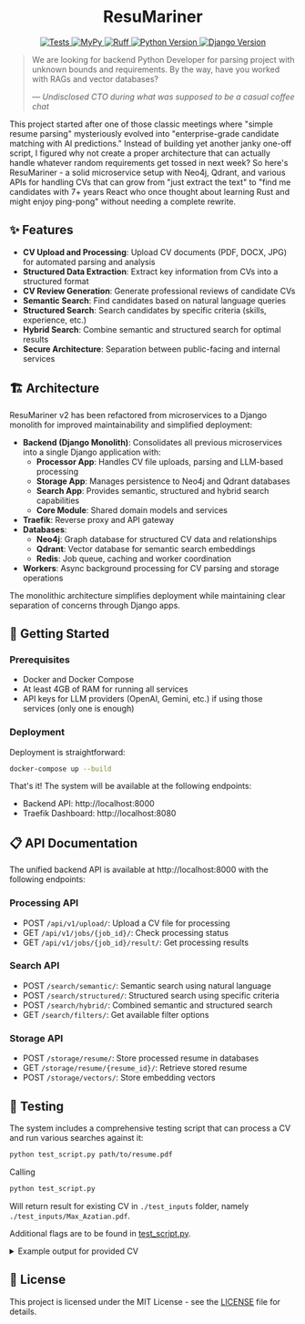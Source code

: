 <h1 align="center">ResuMariner</h1>
<p align="center">
  <a href="https://github.com/HardMax71/ResuMariner/actions/workflows/test.yml">
    <img src="https://github.com/HardMax71/ResuMariner/actions/workflows/test.yml/badge.svg" alt="Tests" />
  </a>
  <a href="https://github.com/HardMax71/ResuMariner/actions/workflows/mypy.yml">
    <img src="https://github.com/HardMax71/ResuMariner/actions/workflows/mypy.yml/badge.svg" alt="MyPy" />
  </a>
  <a href="https://github.com/HardMax71/ResuMariner/actions/workflows/ruff.yml">
    <img src="https://github.com/HardMax71/ResuMariner/actions/workflows/ruff.yml/badge.svg" alt="Ruff" />
  </a>
  <a href="https://www.python.org/">
    <img src="https://img.shields.io/badge/python-3.12-blue" alt="Python Version" />
  </a>
  <a href="https://github.com/HardMax71/ResuMariner">
    <img src="https://img.shields.io/badge/django-5.1-green" alt="Django Version" />
  </a>
</p>


> We are looking for backend Python Developer for parsing project with unknown bounds and requirements. By the way, have you worked with RAGs and vector databases?
> 
> — *Undisclosed CTO during what was supposed to be a casual coffee chat*

This project started after one of those classic meetings where "simple resume parsing" mysteriously evolved into "enterprise-grade candidate matching with AI predictions." Instead of building yet another janky one-off script, I figured why not create a proper architecture that can actually handle whatever random requirements get tossed in next week? So here's ResuMariner - a solid microservice setup with Neo4j, Qdrant, and various APIs for handling CVs that can grow from "just extract the text" to "find me candidates with 7+ years React who once thought about learning Rust and might enjoy ping-pong" without needing a complete rewrite.
## ✨ Features

- **CV Upload and Processing**: Upload CV documents (PDF, DOCX, JPG) for automated parsing and analysis
- **Structured Data Extraction**: Extract key information from CVs into a structured format
- **CV Review Generation**: Generate professional reviews of candidate CVs
- **Semantic Search**: Find candidates based on natural language queries
- **Structured Search**: Search candidates by specific criteria (skills, experience, etc.)
- **Hybrid Search**: Combine semantic and structured search for optimal results
- **Secure Architecture**: Separation between public-facing and internal services

## 🏗️ Architecture

ResuMariner v2 has been refactored from microservices to a Django monolith for improved maintainability and simplified deployment:

- **Backend (Django Monolith)**: Consolidates all previous microservices into a single Django application with:
  - **Processor App**: Handles CV file uploads, parsing and LLM-based processing
  - **Storage App**: Manages persistence to Neo4j and Qdrant databases
  - **Search App**: Provides semantic, structured and hybrid search capabilities
  - **Core Module**: Shared domain models and services
- **Traefik**: Reverse proxy and API gateway
- **Databases**:
  - **Neo4j**: Graph database for structured CV data and relationships
  - **Qdrant**: Vector database for semantic search embeddings
  - **Redis**: Job queue, caching and worker coordination
- **Workers**: Async background processing for CV parsing and storage operations

The monolithic architecture simplifies deployment while maintaining clear separation of concerns through Django apps.

## 🚀 Getting Started

### Prerequisites

- Docker and Docker Compose
- At least 4GB of RAM for running all services
- API keys for LLM providers (OpenAI, Gemini, etc.) if using those services (only one is enough)

### Deployment

Deployment is straightforward:
```bash
docker-compose up --build
```

That's it! The system will be available at the following endpoints:

- Backend API: http://localhost:8000
- Traefik Dashboard: http://localhost:8080

## 📋 API Documentation

The unified backend API is available at http://localhost:8000 with the following endpoints:

### Processing API

- POST `/api/v1/upload/`: Upload a CV file for processing
- GET `/api/v1/jobs/{job_id}/`: Check processing status
- GET `/api/v1/jobs/{job_id}/result/`: Get processing results

### Search API

- POST `/search/semantic/`: Semantic search using natural language
- POST `/search/structured/`: Structured search using specific criteria
- POST `/search/hybrid/`: Combined semantic and structured search
- GET `/search/filters/`: Get available filter options

### Storage API

- POST `/storage/resume/`: Store processed resume in databases
- GET `/storage/resume/{resume_id}/`: Retrieve stored resume
- POST `/storage/vectors/`: Store embedding vectors

## 🧪 Testing

The system includes a comprehensive testing script that can process a CV and run various searches against it:

```bash 
python test_script.py path/to/resume.pdf
```

Calling 

```bash 
python test_script.py 
```

Will return result for existing CV in `./test_inputs` folder, namely `./test_inputs/Max_Azatian.pdf`.

Additional flags are to be found in [test_script.py](backend/test_script.py).

<details>
<summary>Example output for provided CV</summary>

``` 
/Users/test/PycharmProjects/pythonProject/venv/bin/python /Users/test/PycharmProjects/ResuMariner/test_script.py 
Using intake service at: http://intake.localhost
Using search service at: http://search.localhost
No review?: False
No store?: False
No search?: False
Parallel?: False
Full JSON?: False
Processing file: ./test_inputs/Max_Azatian_CV.pdf

1. Uploading file to intake service...
Sending to: http://intake.localhost/api/v1/upload
Upload successful. Job ID: 730b6563-e5c3-476d-b535-d46b56a6ed32

Waiting for processing to complete...
 22%|██▏       | 13/60 [00:26<01:35,  2.03s/it]
Completed! Contents: {'job_id': '730b6563-e5c3-476d-b535-d46b56a6ed32', 'status': 'completed', 'created_at': '2025-03-02T23:05:18.196529', 'updated_at': '2025-03-02T23:05:43.193148', 'result_url': '/api/v1/results/730b6563-e5c3-476d-b535-d46b56a6ed32', 'error': ''}
Fetching result from: http://intake.localhost/api/v1/results/730b6563-e5c3-476d-b535-d46b56a6ed32
Processing completed! CV ID: f0ffd328-ed4c-4e80-8b77-f4ab1b7b6650

2. CV Summary:
================================================================================
2. CV Summary:
================================================================================
{
  "personal_info": {
    "name": "Max Azatian",
    "resume_lang": "en",
    "contact": {
      "email": "max.azatian@gmail.com",
      "phone": "tel:+49-178-1234567",
      "links": {
        "telegram": null,
        "linkedin": "https://www.linkedin.com/in/max-azatian/",
        "github": "https://github.com/HardMax71",
        "other_links": null
      }
    },
    "demographics": {
      "current_location": {
        "city": "Munich",
        "state": null,
        "country": "Germany"
      },
      "work_authorization": {
        "citizenship": "Germany",
        "work_permit": null,
        "visa_sponsorship_required": null
      }
    }
  },
  "professional_profile": {
    "summary": "Backend developer with experience in crafting efficient systems. Combine technical precision with teamwork to solve problems through a clean, maintainable design.",
    "preferences": {
      "role": "Software Engineer",
      "employment_types": [
        "full-time",
        "part-time",
        "contract"
      ],
      "work_modes": [
        "remote",
        "onsite",
        "hybrid"
      ],
      "salary": null
    }
  },
  "skills": [
    {
      "name": "Python"
    },
    {
      "name": "JavaScript"
    },
    {
      "name": "HTML/CSS"
    },
    {
      "name": "FastAPI"
    },
    {
      "name": "Flask"
    },
    {
      "name": "Django"
    },
    {
      "name": "ORM (SQLAlchemy)"
    },
    {
      "name": "Linters (Flake8, Ruff)"
    },
    {
      "name": "Locust"
    },
    {
      "name": "RESTful APIs"
    },
    {
      "name": "PostgreSQL"
    },
    {
      "name": "MongoDB"
    },
    {
      "name": "SQLite"
    },
    {
      "name": "Redis"
    },
    {
      "name": "Neo4j"
    },
    {
      "name": "Docker"
    },
    {
      "name": "Docker Compose"
    },
    {
      "name": "Kubernetes"
    },
    {
      "name": "Git"
    },
    {
      "name": "Linux"
    },
    {
      "name": "Cloud platforms (GCP, Azure)"
    },
    {
      "name": "Traefik"
    },
    {
      "name": "Prometheus"
    },
    {
      "name": "Grafana"
    }
  ],
  "employment_history": [
    {
      "company": {
        "name": "Self-employed",
        "url": null
      },
      "position": "Software Engineer (Part-time)",
      "employment_type": "part-time",
      "work_mode": "remote",
      "duration": {
        "date_format": "MM.YYYY",
        "start": "06.2021",
        "end": "current",
        "duration_months": 45
      },
      "location": {
        "city": "Munich",
        "state": null,
        "country": "Germany"
      },
      "key_points": [
        {
          "text": "Reached 90% pilot user adoption for pet salon booking system by developing Django/PostgreSQL MVP with auto scheduling, accompanied by Doxygen documentation featuring UML diagrams (class, activity, deployment)."
        },
        {
          "text": "Increased monthly active user growth by 40% for board game community platform via creating Django REST backend implementation supporting profile creation, blog posts, and filtered game searches with Bootstrap-based UI."
        }
      ],
      "tech_stack": [
        {
          "name": "Django"
        },
        {
          "name": "PostgreSQL"
        }
      ]
    }
  ],
  "projects": [
    {
      "title": "Integr8sCode",
      "url": "https://github.com/HardMax71/Integr8sCode",
      "tech_stack": [
        {
          "name": "Python"
        },
        {
          "name": "FastAPI"
        },
        {
          "name": "Pydantic"
        },
        {
          "name": "Kubernetes"
        },
        {
          "name": "Svelte"
        },
        {
          "name": "MongoDB"
        },
        {
          "name": "Prometheus"
        },
        {
          "name": "Grafana"
        }
      ],
      "key_points": [
        {
          "text": "Reduced memory usage by 25%, tracked in Prometheus, by enforcing per-pod CPU/memory limits (CPU: 100m, memory: 128Mi), adding auto-scaling policies (Horizontal Pod Autoscaler), and optimizing Docker layers (e.g., moving nonessential packages and using python:{version}-slim)."
        },
        {
          "text": "Achieved 30K+ daily script executions with an error rate below 0.3%, monitored via Grafana, by orchestrating ephemeral K8s pods and adding request validation with Pydantic."
        },
        {
          "text": "Raised backend test coverage to 92%, as measured by Codecov, by introducing unit/integration tests for critical modules and logging/reporting coverage in HTML reports."
        }
      ]
    }
  ],
  "education": [
    {
      "institution": {
        "name": "Technical University of Munich"
      },
      "qualification": "Master",
      "field": "Computer Science",
      "location": {
        "city": "Munich",
        "state": null,
        "country": "Germany"
      },
      "start": "10.2024",
      "end": "current",
      "status": "ongoing",
      "coursework": null,
      "extras": null
    },
    {
      "institution": {
        "name": "Technical University of Munich"
      },
      "qualification": "Bachelor",
      "field": "Computer Science",
      "location": {
        "city": "Munich",
        "state": null,
        "country": "Germany"
      },
      "start": "10.2019",
      "end": "08.2024",
      "status": "completed",
      "coursework": null,
      "extras": null
    }
  ],
  "courses": null,
  "certifications": null,
  "language_proficiency": [
    {
      "language": {
        "name": "English"
      },
      "self_assessed": "C1",
      "cefr": "C1"
    },
    {
      "language": {
        "name": "German"
      },
      "self_assessed": "C1",
      "cefr": "C1"
    },
    {
      "language": {
        "name": "Japanese"
      },
      "self_assessed": "B1",
      "cefr": "B1"
    }
  ],
  "awards": null,
  "scientific_contributions": null,
  "validation_metadata": {
    "text_characters_processed": 2864,
    "links_processed": 7,
    "anomalies": []
  }
}
================================================================================

CV Review:
================================================================================
{
  "personal_info": {
    "MUST": null,
    "SHOULD": null,
    "ADVISE": null
  },
  "professional_profile": {
    "MUST": null,
    "SHOULD": null,
    "ADVISE": null
  },
  "skills": {
    "MUST": null,
    "SHOULD": null,
    "ADVISE": null
  },
  "employment_history": {
    "MUST": null,
    "SHOULD": null,
    "ADVISE": "Consider adding more quantifiable achievements to further demonstrate impact."
  },
  "projects": {
    "MUST": null,
    "SHOULD": null,
    "ADVISE": null
  },
  "education": {
    "MUST": null,
    "SHOULD": null,
    "ADVISE": "Consider highlighting relevant coursework or thesis for the ongoing Master's program."
  },
  "courses": {
    "MUST": "Consider adding any relevant courses taken, including names, organizations, and completion years.",
    "SHOULD": null,
    "ADVISE": null
  },
  "certifications": {
    "MUST": "Consider adding any relevant certifications, including issuing organizations and dates.",
    "SHOULD": null,
    "ADVISE": null
  },
  "language_proficiency": {
    "MUST": null,
    "SHOULD": null,
    "ADVISE": null
  },
  "awards": {
    "MUST": null,
    "SHOULD": null,
    "ADVISE": null
  },
  "scientific_contributions": {
    "MUST": null,
    "SHOULD": null,
    "ADVISE": null
  }
}
================================================================================

3. Running comprehensive search testing

Extracted search parameters:
{
  "name": "Max Azatian",
  "email": "max.azatian@gmail.com",
  "all_skills": [
    "Python",
    "JavaScript",
    "HTML/CSS",
    "FastAPI",
    "Flask",
    "Django",
    "ORM (SQLAlchemy)",
    "Linters (Flake8, Ruff)",
    "Locust",
    "RESTful APIs",
    "PostgreSQL",
    "MongoDB",
    "SQLite",
    "Redis",
    "Neo4j",
    "Docker",
    "Docker Compose",
    "Kubernetes",
    "Git",
    "Linux",
    "Cloud platforms (GCP, Azure)",
    "Traefik",
    "Prometheus",
    "Grafana"
  ],
  "top_skills": [
    "Python",
    "JavaScript",
    "HTML/CSS"
  ],
  "role": "Software Engineer",
  "city": "Munich",
  "country": "Germany",
  "location": "Munich, Germany",
  "companies": [
    "Self-employed"
  ],
  "latest_company": "Self-employed",
  "technologies": [
    "Traefik",
    "Qdrant",
    "LLM",
    "Pydantic",
    "PostgreSQL",
    "Neo4j",
    "Kubernetes",
    "Flet",
    "FastAPI",
    "MongoDB",
    "Django",
    "Docker",
    "Python",
    "Grafana",
    "Redis",
    "Prometheus",
    "Svelte"
  ],
  "top_technologies": [
    "Traefik",
    "Qdrant",
    "LLM"
  ]
}

Running Semantic search by name: Max Azatian
Sending to: http://search.localhost/search/semantic
Payload: {
  "query": "Max Azatian",
  "limit": 5,
  "min_score": 0.0
}
Found 1 results (semantic search):

Search Results (Semantic search by name):
Parameters: Max Azatian
================================================================================
1. CV ID: f0ffd328-ed4c-4e80-8b77-f4ab1b7b6650
   Name: Max Azatian
   Email: max.azatian@gmail.com
   Score: 1.0000
   Number of matches: 5
----------------------------------------
================================================================================

Running Semantic search by role: Software Engineer
Sending to: http://search.localhost/search/semantic
Payload: {
  "query": "Software Engineer",
  "limit": 5,
  "min_score": 0.0
}
Found 1 results (semantic search):

Search Results (Semantic search by role):
Parameters: Software Engineer
================================================================================
1. CV ID: f0ffd328-ed4c-4e80-8b77-f4ab1b7b6650
   Name: Max Azatian
   Email: max.azatian@gmail.com
   Score: 1.0000
   Number of matches: 5
----------------------------------------
================================================================================

Running Semantic search by company: Self-employed
Sending to: http://search.localhost/search/semantic
Payload: {
  "query": "Self-employed",
  "limit": 5,
  "min_score": 0.0
}
Found 1 results (semantic search):

Search Results (Semantic search by company):
Parameters: Self-employed
================================================================================
1. CV ID: f0ffd328-ed4c-4e80-8b77-f4ab1b7b6650
   Name: Max Azatian
   Email: max.azatian@gmail.com
   Score: 0.6046
   Number of matches: 5
----------------------------------------
================================================================================

Running Semantic search by location: Munich, Germany
Sending to: http://search.localhost/search/semantic
Payload: {
  "query": "Munich, Germany",
  "limit": 5,
  "min_score": 0.0
}
Found 1 results (semantic search):

Search Results (Semantic search by location):
Parameters: Munich, Germany
================================================================================
1. CV ID: f0ffd328-ed4c-4e80-8b77-f4ab1b7b6650
   Name: Max Azatian
   Email: max.azatian@gmail.com
   Score: 1.0000
   Number of matches: 5
----------------------------------------
================================================================================

Running Semantic search by skills: Python, JavaScript, HTML/CSS
Sending to: http://search.localhost/search/semantic
Payload: {
  "query": "Python, JavaScript, HTML/CSS",
  "limit": 5,
  "min_score": 0.0
}
Found 1 results (semantic search):

Search Results (Semantic search by skills):
Parameters: Python, JavaScript, HTML/CSS
================================================================================
1. CV ID: f0ffd328-ed4c-4e80-8b77-f4ab1b7b6650
   Name: Max Azatian
   Email: max.azatian@gmail.com
   Score: 0.4848
   Number of matches: 5
----------------------------------------
================================================================================

Running Structured search by top skills: skills=[Python, JavaScript, HTML/CSS]
Sending to: http://search.localhost/search/structured
Payload: {
  "limit": 5,
  "skills": [
    "Python",
    "JavaScript",
    "HTML/CSS"
  ]
}
Found 1 results (structured search):

Search Results (Structured search by top skills):
Parameters: skills=[Python, JavaScript, HTML/CSS]
================================================================================
1. CV ID: 730b6563-e5c3-476d-b535-d46b56a6ed32
   Name: Max Azatian
   Email: max.azatian@gmail.com
   Score: 1.0000
   Number of matches: 0
----------------------------------------
================================================================================

Running Structured search by role: role=Software Engineer
Sending to: http://search.localhost/search/structured
Payload: {
  "limit": 5,
  "role": "Software Engineer"
}
Found 1 results (structured search):

Search Results (Structured search by role):
Parameters: role=Software Engineer
================================================================================
1. CV ID: 730b6563-e5c3-476d-b535-d46b56a6ed32
   Name: Max Azatian
   Email: max.azatian@gmail.com
   Score: 1.0000
   Number of matches: 0
----------------------------------------
================================================================================

Running Structured search by company: company=Self-employed
Sending to: http://search.localhost/search/structured
Payload: {
  "limit": 5,
  "company": "Self-employed"
}
Found 1 results (structured search):

Search Results (Structured search by company):
Parameters: company=Self-employed
================================================================================
1. CV ID: 730b6563-e5c3-476d-b535-d46b56a6ed32
   Name: Max Azatian
   Email: max.azatian@gmail.com
   Score: 1.0000
   Number of matches: 0
----------------------------------------
================================================================================

Running Structured search by skills and role: skills=[Python, JavaScript, HTML/CSS], role=Software Engineer
Sending to: http://search.localhost/search/structured
Payload: {
  "limit": 5,
  "skills": [
    "Python",
    "JavaScript",
    "HTML/CSS"
  ],
  "role": "Software Engineer"
}
Found 1 results (structured search):

Search Results (Structured search by skills and role):
Parameters: skills=[Python, JavaScript, HTML/CSS], role=Software Engineer
================================================================================
1. CV ID: 730b6563-e5c3-476d-b535-d46b56a6ed32
   Name: Max Azatian
   Email: max.azatian@gmail.com
   Score: 1.0000
   Number of matches: 0
----------------------------------------
================================================================================

Running Structured search by technologies: technologies=[Traefik, Qdrant, LLM]
Sending to: http://search.localhost/search/structured
Payload: {
  "limit": 5,
  "technologies": [
    "Traefik",
    "Qdrant",
    "LLM"
  ]
}
Found 1 results (structured search):

Search Results (Structured search by technologies):
Parameters: technologies=[Traefik, Qdrant, LLM]
================================================================================
1. CV ID: 730b6563-e5c3-476d-b535-d46b56a6ed32
   Name: Max Azatian
   Email: max.azatian@gmail.com
   Score: 1.0000
   Number of matches: 0
----------------------------------------
================================================================================

Running Hybrid search by name: query=Max Azatian
Sending to: http://search.localhost/search/hybrid
Payload: {
  "query": "Max Azatian",
  "limit": 5,
  "vector_weight": 0.7,
  "graph_weight": 0.3
}
Found 2 results (hybrid search):

Search Results (Hybrid search by name):
Parameters: query=Max Azatian
================================================================================
1. CV ID: f0ffd328-ed4c-4e80-8b77-f4ab1b7b6650
   Name: Max Azatian
   Email: max.azatian@gmail.com
   Score: 0.7000
   Number of matches: 10
----------------------------------------
2. CV ID: 730b6563-e5c3-476d-b535-d46b56a6ed32
   Name: Max Azatian
   Email: max.azatian@gmail.com
   Score: 0.3000
   Number of matches: 0
----------------------------------------
================================================================================

Running Hybrid search by name with skills: query=Max Azatian, skills=[Python, JavaScript, HTML/CSS]
Sending to: http://search.localhost/search/hybrid
Payload: {
  "query": "Max Azatian",
  "limit": 5,
  "vector_weight": 0.7,
  "graph_weight": 0.3,
  "skills": [
    "Python",
    "JavaScript",
    "HTML/CSS"
  ]
}
Found 1 results (hybrid search):

Search Results (Hybrid search by name with skills):
Parameters: query=Max Azatian, skills=[Python, JavaScript, HTML/CSS]
================================================================================
1. CV ID: 730b6563-e5c3-476d-b535-d46b56a6ed32
   Name: Max Azatian
   Email: max.azatian@gmail.com
   Score: 0.3000
   Number of matches: 0
----------------------------------------
================================================================================

Running Hybrid search by name with technologies: query=Max Azatian, technologies=[Traefik, Qdrant, LLM]
Sending to: http://search.localhost/search/hybrid
Payload: {
  "query": "Max Azatian",
  "limit": 5,
  "vector_weight": 0.7,
  "graph_weight": 0.3,
  "technologies": [
    "Traefik",
    "Qdrant",
    "LLM"
  ]
}
Found 2 results (hybrid search):

Search Results (Hybrid search by name with technologies):
Parameters: query=Max Azatian, technologies=[Traefik, Qdrant, LLM]
================================================================================
1. CV ID: f0ffd328-ed4c-4e80-8b77-f4ab1b7b6650
   Name: Max Azatian
   Email: max.azatian@gmail.com
   Score: 0.7000
   Number of matches: 10
----------------------------------------
2. CV ID: 730b6563-e5c3-476d-b535-d46b56a6ed32
   Name: Max Azatian
   Email: max.azatian@gmail.com
   Score: 0.3000
   Number of matches: 0
----------------------------------------
================================================================================

Running Hybrid search by role and company: query=Software Engineer, company=Self-employed
Sending to: http://search.localhost/search/hybrid
Payload: {
  "query": "Software Engineer",
  "limit": 5,
  "vector_weight": 0.7,
  "graph_weight": 0.3,
  "company": "Self-employed"
}
Found 1 results (hybrid search):

Search Results (Hybrid search by role and company):
Parameters: query=Software Engineer, company=Self-employed
================================================================================
1. CV ID: 730b6563-e5c3-476d-b535-d46b56a6ed32
   Name: Max Azatian
   Email: max.azatian@gmail.com
   Score: 0.3000
   Number of matches: 0
----------------------------------------
================================================================================

4. Search Results Comparison
================================================================================
Total unique CVs found: 2
Search methods: 14

Results by search method:
  semantic_name: 1 results
  semantic_role: 1 results
  semantic_latest_company: 1 results
  semantic_location: 1 results
  semantic_top_skills: 1 results
  structured_top skills: 1 results
  structured_role: 1 results
  structured_company: 1 results
  structured_skills and role: 1 results
  structured_technologies: 1 results
  hybrid_name: 2 results
  hybrid_name with skills: 1 results
  hybrid_name with technologies: 2 results
  hybrid_role and company: 1 results

CVs found by multiple methods:
  CV ID: 730b6563-e5c3-476d-b535-d46b56a6ed32
    Found by 9 methods: structured_top skills, structured_role, structured_company, structured_skills and role, structured_technologies, hybrid_name, hybrid_name with skills, hybrid_name with technologies, hybrid_role and company
  CV ID: f0ffd328-ed4c-4e80-8b77-f4ab1b7b6650
    Found by 7 methods: semantic_name, semantic_role, semantic_latest_company, semantic_location, semantic_top_skills, hybrid_name, hybrid_name with technologies
================================================================================

Test completed successfully!

Process finished with exit code 0
```

</details>


## 📖 License

This project is licensed under the MIT License - see the [LICENSE](LICENSE) file for details.
